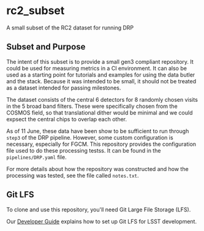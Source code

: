 # rc2_subset
A small subset of the RC2 dataset for running DRP

## Subset and Purpose
The intent of this subset is to provide a small gen3 compliant repository.
It could be used for measuring metrics in a CI environment.
It can also be used as a starting point for tutorials and examples for using the data butler and the stack.
Because it was intended to be small, it should not be treated as a dataset intended for passing milestones.

The dataset consists of the central 6 detectors for 8 randomly chosen visits in the 5 broad band filters.
These were specifically chosen from the COSMOS field, so that translational dither would be minimal and we could expsect the central chips to overlap each other.

As of 11 June, these data have been show to be sufficient to run through `step3` of the DRP pipeline.
However, some custom configuration is necessary, especially for FGCM.
This repository provides the configuration file used to do these processing testss.
It can be found in the `pipelines/DRP.yaml` file.

For more details about how the repository was constructed and how the processing was tested, see the file called `notes.txt`.

## Git LFS

To clone and use this repository, you'll need Git Large File Storage (LFS).

Our [Developer Guide](https://developer.lsst.io/tools/git_lfs.html) explains how to set up Git LFS for LSST development.
